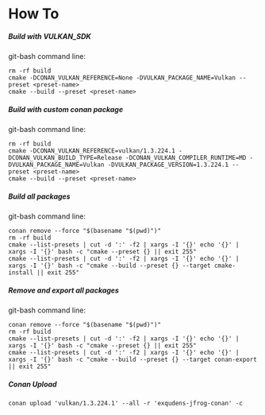 # How To

##### Build with VULKAN_SDK

git-bash command line:
```
rm -rf build
cmake -DCONAN_VULKAN_REFERENCE=None -DVULKAN_PACKAGE_NAME=Vulkan --preset <preset-name>
cmake --build --preset <preset-name>
```

##### Build with custom conan package

git-bash command line:
```
rm -rf build
cmake -DCONAN_VULKAN_REFERENCE=vulkan/1.3.224.1 -DCONAN_VULKAN_BUILD_TYPE=Release -DCONAN_VULKAN_COMPILER_RUNTIME=MD -DVULKAN_PACKAGE_NAME=Vulkan -DVULKAN_PACKAGE_VERSION=1.3.224.1 --preset <preset-name>
cmake --build --preset <preset-name>
```

##### Build all packages

git-bash command line:
```
conan remove --force "$(basename "$(pwd)")"
rm -rf build
cmake --list-presets | cut -d ':' -f2 | xargs -I '{}' echo '{}' | xargs -I '{}' bash -c "cmake --preset {} || exit 255"
cmake --list-presets | cut -d ':' -f2 | xargs -I '{}' echo '{}' | xargs -I '{}' bash -c "cmake --build --preset {} --target cmake-install || exit 255"
```

##### Remove and export all packages

git-bash command line:
```
conan remove --force "$(basename "$(pwd)")"
rm -rf build
cmake --list-presets | cut -d ':' -f2 | xargs -I '{}' echo '{}' | xargs -I '{}' bash -c "cmake --preset {} || exit 255"
cmake --list-presets | cut -d ':' -f2 | xargs -I '{}' echo '{}' | xargs -I '{}' bash -c "cmake --build --preset {} --target conan-export || exit 255"
```

##### Conan Upload

``
conan upload 'vulkan/1.3.224.1' --all -r 'exqudens-jfrog-conan' -c
``
